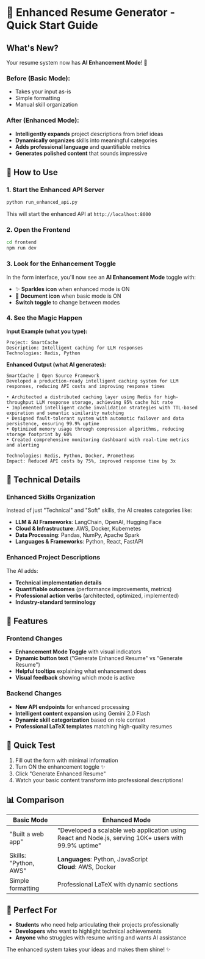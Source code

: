 # 🚀 Enhanced Resume Generator - Quick Start Guide

## What's New?

Your resume system now has **AI Enhancement Mode**! 🎉

### Before (Basic Mode):
- Takes your input as-is
- Simple formatting
- Manual skill organization

### After (Enhanced Mode):
- **Intelligently expands** project descriptions from brief ideas
- **Dynamically organizes** skills into meaningful categories
- **Adds professional language** and quantifiable metrics
- **Generates polished content** that sounds impressive

## 🎯 How to Use

### 1. Start the Enhanced API Server

```bash
python run_enhanced_api.py
```

This will start the enhanced API at `http://localhost:8000`

### 2. Open the Frontend

```bash
cd frontend
npm run dev
```

### 3. Look for the Enhancement Toggle

In the form interface, you'll now see an **AI Enhancement Mode** toggle with:
- ✨ **Sparkles icon** when enhanced mode is ON
- 📄 **Document icon** when basic mode is ON
- **Switch toggle** to change between modes

### 4. See the Magic Happen

**Input Example (what you type):**
```
Project: SmartCache
Description: Intelligent caching for LLM responses
Technologies: Redis, Python
```

**Enhanced Output (what AI generates):**
```
SmartCache | Open Source Framework
Developed a production-ready intelligent caching system for LLM responses, reducing API costs and improving response times

• Architected a distributed caching layer using Redis for high-throughput LLM response storage, achieving 95% cache hit rate
• Implemented intelligent cache invalidation strategies with TTL-based expiration and semantic similarity matching
• Designed fault-tolerant system with automatic failover and data persistence, ensuring 99.9% uptime
• Optimized memory usage through compression algorithms, reducing storage footprint by 60%
• Created comprehensive monitoring dashboard with real-time metrics and alerting

Technologies: Redis, Python, Docker, Prometheus
Impact: Reduced API costs by 75%, improved response time by 3x
```

## 🔧 Technical Details

### Enhanced Skills Organization

Instead of just "Technical" and "Soft" skills, the AI creates categories like:
- **LLM & AI Frameworks**: LangChain, OpenAI, Hugging Face
- **Cloud & Infrastructure**: AWS, Docker, Kubernetes
- **Data Processing**: Pandas, NumPy, Apache Spark
- **Languages & Frameworks**: Python, React, FastAPI

### Enhanced Project Descriptions

The AI adds:
- **Technical implementation details**
- **Quantifiable outcomes** (performance improvements, metrics)
- **Professional action verbs** (architected, optimized, implemented)
- **Industry-standard terminology**

## 🎨 Features

### Frontend Changes
- **Enhancement Mode Toggle** with visual indicators
- **Dynamic button text** ("Generate Enhanced Resume" vs "Generate Resume")
- **Helpful tooltips** explaining what enhancement does
- **Visual feedback** showing which mode is active

### Backend Changes
- **New API endpoints** for enhanced processing
- **Intelligent content expansion** using Gemini 2.0 Flash
- **Dynamic skill categorization** based on role context
- **Professional LaTeX templates** matching high-quality resumes

## 🚀 Quick Test

1. Fill out the form with minimal information
2. Turn ON the enhancement toggle ✨
3. Click "Generate Enhanced Resume"
4. Watch your basic content transform into professional descriptions!

## 📊 Comparison

| Basic Mode | Enhanced Mode |
|------------|---------------|
| "Built a web app" | "Developed a scalable web application using React and Node.js, serving 10K+ users with 99.9% uptime" |
| Skills: "Python, AWS" | **Languages**: Python, JavaScript<br/>**Cloud**: AWS, Docker |
| Simple formatting | Professional LaTeX with dynamic sections |

## 🎯 Perfect For

- **Students** who need help articulating their projects professionally
- **Developers** who want to highlight technical achievements
- **Anyone** who struggles with resume writing and wants AI assistance

The enhanced system takes your ideas and makes them shine! ✨ 
